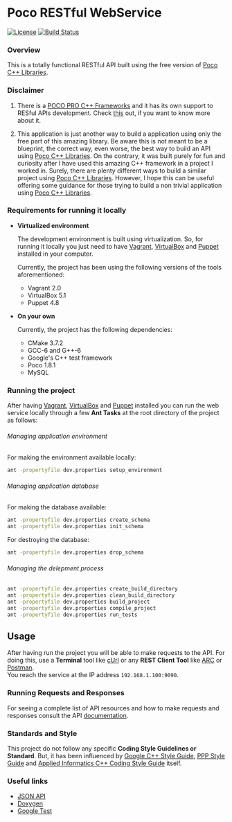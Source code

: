 # Poco RESTful WebService

[![License](https://img.shields.io/badge/License-Apache%202.0-blue.svg)](LICENSE.md)
[![Build Status](https://travis-ci.org/edson-a-soares/poco_restful_webservice.svg?branch=master)](https://travis-ci.org/edson-a-soares/poco_restful_webservice)

### Overview 

This is a totally functional RESTful API built using the free version of [Poco C++ Libraries](https://pocoproject.org).

### Disclaimer

1. There is a [POCO PRO C++ Frameworks](https://www.appinf.com/index.html) and it has its own support to RESful APIs development. Check [this]() out, if you want to know more about it. 

2. This application is just another way to build a application using only the free part of this amazing library. Be aware this is not meant to be a blueprint, the correct way, even worse, the best way to build an API using [Poco C++ Libraries](https://pocoproject.org). On the contrary, it was built purely for fun and curiosity after I have used this amazing C++ framework in a project I worked in. Surely, there are plenty different ways to build a similar project using [Poco C++ Libraries](https://pocoproject.org). However, I hope this can be useful offering some guidance for those trying to build a non trivial application using [Poco C++ Libraries](https://pocoproject.org).
 
### Requirements for running it locally

* **Virtualized environment**

	The development environment is built using virtualization. So, for running it locally you just need to have [Vagrant](https://www.vagrantup.com/docs/installation), [VirtualBox](https://www.virtualbox.org) and [Puppet](https://docs.puppet.com/puppet/3.8/install_debian_ubuntu.html) installed in your computer. 

	Currently, the project has been using the following versions of the tools aforementioned:

	- Vagrant 2.0
	- VirtualBox 5.1
	- Puppet 4.8

* **On your own**

	Currently, the project has the following dependencies:

	- CMake 3.7.2
	- GCC-6 and G++-6
	- Google's C++ test framework
	- Poco 1.8.1
	- MySQL

### Running the project

After having [Vagrant](https://www.vagrantup.com/docs/installation), [VirtualBox](https://www.virtualbox.org) and [Puppet](https://docs.puppet.com/puppet/3.8/install_debian_ubuntu.html) installed you can run the web service locally through a few **Ant Tasks** at the root directory of the project as follows:

###### Managing application environment
  
For making the environment available locally:
  
```bash
ant -propertyfile dev.properties setup_environment
```
  
###### Managing application database 

For making the database available:

```bash
ant -propertyfile dev.properties create_schema
ant -propertyfile dev.properties init_schema
```

For destroying the database:

```bash
ant -propertyfile dev.properties drop_schema
```

###### Managing the delepment process
  
```bash
ant -propertyfile dev.properties create_build_directory
ant -propertyfile dev.properties clean_build_directory
ant -propertyfile dev.properties build_project
ant -propertyfile dev.properties compile_project
ant -propertyfile dev.properties run_tests
```

## Usage

After having run the project you will be able to make requests to the API. 
For doing this, use a **Terminal** tool like [cUrl](https://curl.haxx.se) or any **REST Client Tool** like [ARC](https://chrome.google.com/webstore/detail/advanced-rest-client/hgmloofddffdnphfgcellkdfbfbjeloo) or [Postman](https://www.getpostman.com).   
You reach the service at the IP address `192.168.1.100:9090`.

### Running Requests and Responses

For seeing a complete list of API resources and how to make requests and responses consult the API [documentation](docs/api/ReferenceGuide.md).

### Standards and Style

This project do not follow any specific **Coding Style Guidelines or Standard**. But, it has been influenced by [Google C++ Style Guide](https://google.github.io/styleguide/cppguide.html), 
[PPP Style Guide](http://www.stroustrup.com/Programming/PPP-style-rev3.pdf) and [Applied Informatics C++ Coding Style Guide](https://www.appinf.com/download/CppCodingStyleGuide.pdf) itself.  

### Useful links

* [JSON API](http://jsonapi.org)
* [Doxygen](http://www.stack.nl/~dimitri/doxygen/manual/index.html)
* [Google Test](https://github.com/google/googletest/blob/master/googletest/docs/Primer.md)
